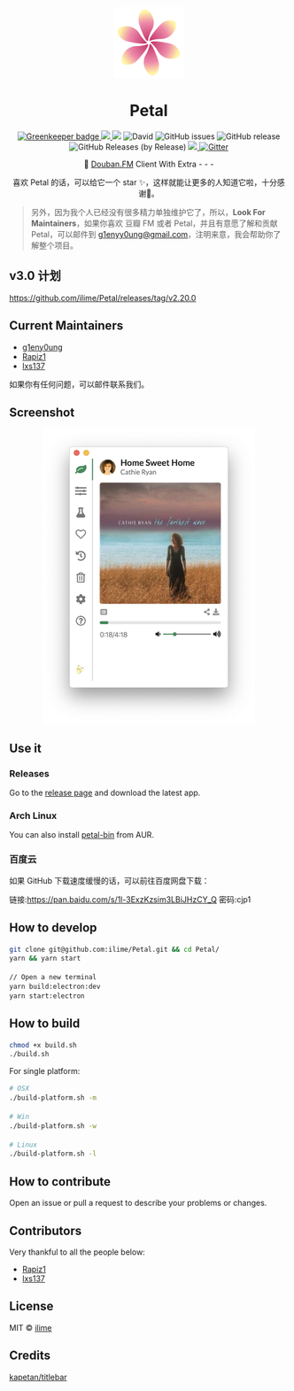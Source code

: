 <p align="center">
  <img src="assets/icons/512x512.png" width="128 height="128" alt="Petal Logo" />
</p>
<h1 align="center">Petal</h1>
<p align="center">
  <a href="https://greenkeeper.io/">
    <img src="https://badges.greenkeeper.io/ilime/Petal.svg" alt="Greenkeeper badge">
  </a>
  <a href="https://travis-ci.org/ilime/Petal">
    <img src="https://travis-ci.org/ilime/Petal.svg?branch=dev" />
  </a>
  <img src="https://david-dm.org/ilime/Petal.svg" />
  <img alt="David" src="https://img.shields.io/david/dev/ilime/Petal.svg">
  <img alt="GitHub issues" src="https://img.shields.io/github/issues/ilime/Petal.svg">
  <img alt="GitHub release" src="https://img.shields.io/github/release/ilime/Petal">
  <img alt="GitHub Releases (by Release)" src="https://img.shields.io/github/downloads/ilime/Petal/total.svg">
  <a href="https://opensource.org/licenses/MIT">
    <img src="https://img.shields.io/badge/License-MIT-blue.svg" />
  </a>
  <a href="https://gitter.im/ilime/Petal?utm_source=badge&utm_medium=badge&utm_campaign=pr-badge">
    <img src="https://badges.gitter.im/ilime/Petal.svg" alt="Gitter" />
  </a>
</p>
<p align="center">🌺 <a href="https://douban.fm">Douban.FM</a> Client With Extra - - -</p>
<p align="center">喜欢 Petal 的话，可以给它一个 star ✨，这样就能让更多的人知道它啦，十分感谢🙏。</p>

> 另外，因为我个人已经没有很多精力单独维护它了，所以，**Look For Maintainers**，如果你喜欢 豆瓣 FM 或者 Petal，并且有意愿了解和贡献 Petal，可以邮件到 g1enyy0ung@gmail.com，注明来意，我会帮助你了解整个项目。

## v3.0 计划

<https://github.com/ilime/Petal/releases/tag/v2.20.0>

## Current Maintainers

- [g1eny0ung](https://github.com/g1eny0ung)
- [Rapiz1](https://github.com/Rapiz1)
- [lxs137](https://github.com/lxs137)

如果你有任何问题，可以邮件联系我们。

## Screenshot

<p align="center">
  <img src="petal-screenshot.png" alt="Petal Screenshot" width="384">
</p>

## Use it

### Releases

Go to the [release page](https://github.com/ilime/Petal/releases) and download the latest app.

### Arch Linux

You can also install [petal-bin](https://aur.archlinux.org/packages/petal-bin/) from AUR.

### 百度云

如果 GitHub 下载速度缓慢的话，可以前往百度网盘下载：

链接:<https://pan.baidu.com/s/1l-3ExzKzsim3LBiJHzCY_Q>  密码:cjp1

## How to develop

```sh
git clone git@github.com:ilime/Petal.git && cd Petal/
yarn && yarn start

// Open a new terminal
yarn build:electron:dev
yarn start:electron
```

## How to build

```sh
chmod +x build.sh
./build.sh
```

For single platform:

```sh
# OSX
./build-platform.sh -m

# Win
./build-platform.sh -w

# Linux
./build-platform.sh -l
```

## How to contribute

Open an issue or pull a request to describe your problems or changes.

## Contributors

Very thankful to all the people below:

- [Rapiz1](https://github.com/Rapiz1)
- [lxs137](https://github.com/lxs137)

## License

MIT &copy; [ilime](https://github.com/ilime)

## Credits

[kapetan/titlebar](https://github.com/kapetan/titlebar)
